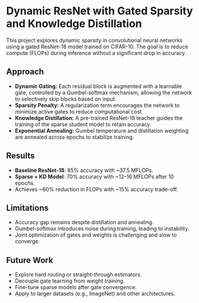 # Dynamic ResNet with Gated Sparsity and Knowledge Distillation

This project explores dynamic sparsity in convolutional neural networks using a gated ResNet-18 model trained on CIFAR-10. The goal is to reduce compute (FLOPs) during inference without a significant drop in accuracy.

## Approach

- **Dynamic Gating:** Each residual block is augmented with a learnable gate, controlled by a Gumbel-softmax mechanism, allowing the network to selectively skip blocks based on input.
- **Sparsity Penalty:** A regularization term encourages the network to minimize active gates to reduce computational cost.
- **Knowledge Distillation:** A pre-trained ResNet-18 teacher guides the training of the sparse student model to retain accuracy.
- **Exponential Annealing:** Gumbel temperature and distillation weighting are annealed across epochs to stabilize training.

## Results

- **Baseline ResNet-18**: 85% accuracy with ~37.5 MFLOPs.
- **Sparse + KD Model**: 70% accuracy with ~12–16 MFLOPs after 10 epochs.
- Achieves ~60% reduction in FLOPs with ~15% accuracy trade-off.

## Limitations

- Accuracy gap remains despite distillation and annealing.
- Gumbel-softmax introduces noise during training, leading to instability.
- Joint optimization of gates and weights is challenging and slow to converge.

## Future Work

- Explore hard routing or straight-through estimators.
- Decouple gate learning from weight training.
- Fine-tune sparse models after gate convergence.
- Apply to larger datasets (e.g., ImageNet) and other architectures.
